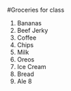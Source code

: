 #Groceries for class

1. Bananas
2. Beef Jerky
3. Coffee
4. Chips
5. Milk
6. Oreos
7. Ice Cream
8. Bread
9. Ale 8

